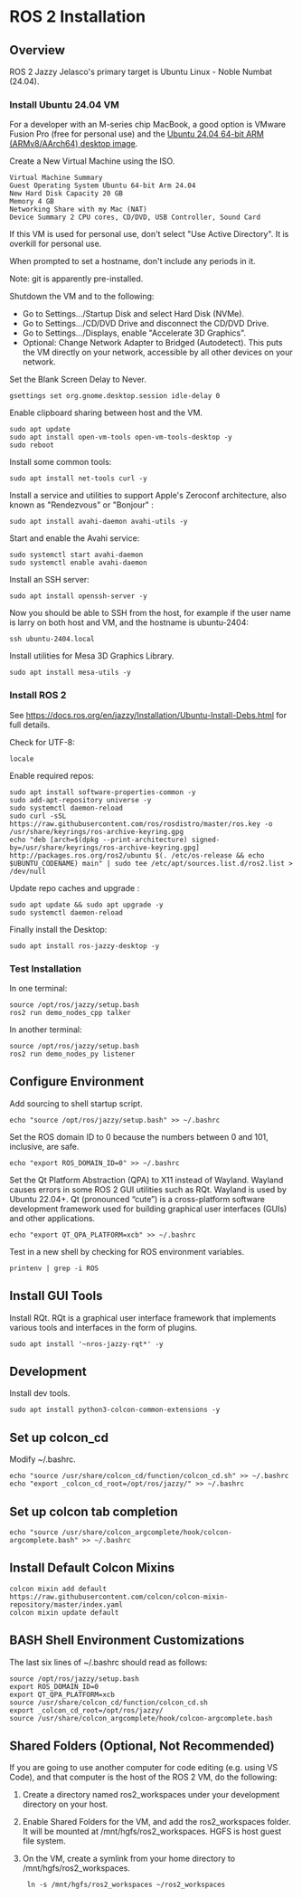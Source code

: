 # ROS 2 Installation

## Overview

ROS 2 Jazzy Jelasco's primary target is Ubuntu Linux - Noble Numbat (24.04).

### Install Ubuntu 24.04 VM

For a developer with an M-series chip MacBook, a good option is VMware Fusion Pro (free for personal use) and the [Ubuntu 24.04 64-bit ARM (ARMv8/AArch64) desktop image](https://cdimage.ubuntu.com/daily-live/20240421/).

Create a New Virtual Machine using the ISO.

    Virtual Machine Summary
    Guest Operating System Ubuntu 64-bit Arm 24.04
    New Hard Disk Capacity 20 GB
    Memory 4 GB
    Networking Share with my Mac (NAT)
    Device Summary 2 CPU cores, CD/DVD, USB Controller, Sound Card

If this VM is used for personal use, don't select "Use Active Directory". It is overkill for personal use.

When prompted to set a hostname, don't include any periods in it.

Note: git is apparently pre-installed.

Shutdown the VM and to the following:

* Go to Settings.../Startup Disk and select Hard Disk (NVMe).
* Go to Settings.../CD/DVD Drive and disconnect the CD/DVD Drive.
* Go to Settings.../Displays, enable "Accelerate 3D Graphics".
* Optional: Change Network Adapter to Bridged (Autodetect). This puts the VM directly on your network, accessible by all other devices on your network.

Set the Blank Screen Delay to Never.

    gsettings set org.gnome.desktop.session idle-delay 0

Enable clipboard sharing between host and the VM.

    sudo apt update
    sudo apt install open-vm-tools open-vm-tools-desktop -y
    sudo reboot

Install some common tools:

    sudo apt install net-tools curl -y
    
Install a service and utilities to support Apple's Zeroconf architecture, also known as "Rendezvous" or "Bonjour" :

    sudo apt install avahi-daemon avahi-utils -y

Start and enable the Avahi service:

    sudo systemctl start avahi-daemon
    sudo systemctl enable avahi-daemon

Install an SSH server:

    sudo apt install openssh-server -y

Now you should be able to SSH from the host, for example if the user name is larry on both host and VM, and the hostname is ubuntu-2404:

    ssh ubuntu-2404.local

Install utilities for Mesa 3D Graphics Library.

    sudo apt install mesa-utils -y

### Install ROS 2

See <https://docs.ros.org/en/jazzy/Installation/Ubuntu-Install-Debs.html> for full details.

Check for UTF-8:

    locale

Enable required repos:

    sudo apt install software-properties-common -y
    sudo add-apt-repository universe -y
    sudo systemctl daemon-reload
    sudo curl -sSL https://raw.githubusercontent.com/ros/rosdistro/master/ros.key -o /usr/share/keyrings/ros-archive-keyring.gpg
    echo "deb [arch=$(dpkg --print-architecture) signed-by=/usr/share/keyrings/ros-archive-keyring.gpg] http://packages.ros.org/ros2/ubuntu $(. /etc/os-release && echo $UBUNTU_CODENAME) main" | sudo tee /etc/apt/sources.list.d/ros2.list > /dev/null

Update repo caches and upgrade :

    sudo apt update && sudo apt upgrade -y
    sudo systemctl daemon-reload

Finally install the Desktop:

    sudo apt install ros-jazzy-desktop -y

### Test Installation

In one terminal:

    source /opt/ros/jazzy/setup.bash
    ros2 run demo_nodes_cpp talker

In another terminal:

    source /opt/ros/jazzy/setup.bash
    ros2 run demo_nodes_py listener

## Configure Environment

Add sourcing to shell startup script.

    echo "source /opt/ros/jazzy/setup.bash" >> ~/.bashrc

Set the ROS domain ID to 0 because the numbers between 0 and 101, inclusive, are safe.

    echo "export ROS_DOMAIN_ID=0" >> ~/.bashrc

Set the Qt Platform Abstraction (QPA) to X11 instead of Wayland.
Wayland causes errors in some ROS 2 GUI utilities such as RQt.
Wayland is used by Ubuntu 22.04+.
Qt (pronounced “cute”) is a cross-platform software development framework used for building graphical user interfaces (GUIs) and other applications.

    echo "export QT_QPA_PLATFORM=xcb" >> ~/.bashrc

Test in a new shell by checking for ROS environment variables.

    printenv | grep -i ROS

## Install GUI Tools

Install RQt. RQt is a graphical user interface framework that implements various tools and interfaces in the form of plugins.

    sudo apt install '~nros-jazzy-rqt*' -y

## Development

Install dev tools.

    sudo apt install python3-colcon-common-extensions -y

    

## Set up colcon_cd

Modify ~/.bashrc.

    echo "source /usr/share/colcon_cd/function/colcon_cd.sh" >> ~/.bashrc
    echo "export _colcon_cd_root=/opt/ros/jazzy/" >> ~/.bashrc

## Set up colcon tab completion

    echo "source /usr/share/colcon_argcomplete/hook/colcon-argcomplete.bash" >> ~/.bashrc

## Install Default Colcon Mixins

    colcon mixin add default https://raw.githubusercontent.com/colcon/colcon-mixin-repository/master/index.yaml
    colcon mixin update default

## BASH Shell Environment Customizations

The last six lines of ~/.bashrc should read as follows:

    source /opt/ros/jazzy/setup.bash
    export ROS_DOMAIN_ID=0
    export QT_QPA_PLATFORM=xcb
    source /usr/share/colcon_cd/function/colcon_cd.sh
    export _colcon_cd_root=/opt/ros/jazzy/
    source /usr/share/colcon_argcomplete/hook/colcon-argcomplete.bash

## Shared Folders (Optional, Not Recommended)

If you are going to use another computer for code editing (e.g. using VS Code), and that computer is the host of the ROS 2 VM, do the following:

1. Create a directory named ros2_workspaces under your development directory on your host.

2. Enable Shared Folders for the VM, and add the ros2_workspaces folder. It will be mounted at /mnt/hgfs/ros2_workspaces. HGFS is host guest file system.

3. On the VM, create a symlink from your home directory to /mnt/hgfs/ros2_workspaces.

        ln -s /mnt/hgfs/ros2_workspaces ~/ros2_workspaces
